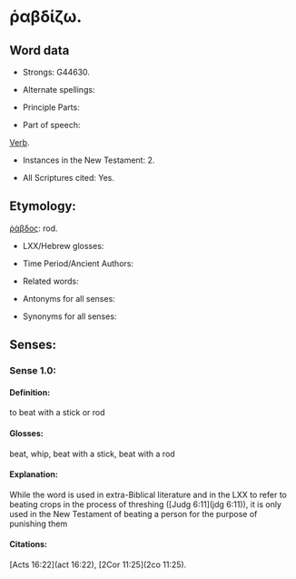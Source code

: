 # ῥαβδίζω.

<!-- Status: S3=Needs 2nd Review -->
<!-- Lexica used for edits:  BDAG LN FFM BN LSJM MM  -->

## Word data

* Strongs: G44630.

* Alternate spellings:


* Principle Parts: 


* Part of speech: 

[Verb](http://ugg.readthedocs.io/en/latest/verb.html).

* Instances in the New Testament: 2.

* All Scriptures cited: Yes.

## Etymology: 

[ῥάβδος](../G44640/01.md): rod.

* LXX/Hebrew glosses: 


* Time Period/Ancient Authors: 


* Related words: 

* Antonyms for all senses:

* Synonyms for all senses: 

## Senses: 

### Sense  1.0: 

#### Definition: 

to beat with a stick or rod

#### Glosses: 

beat, whip, beat with a stick, beat with a rod

#### Explanation: 

While the word is used in extra-Biblical literature and in the LXX to refer to beating crops in the process of threshing ([Judg 6:11](jdg 6:11)), it is only used in the New Testament of beating a person for the purpose of punishing them

#### Citations: 

[Acts 16:22](act 16:22), [2Cor 11:25](2co 11:25).
